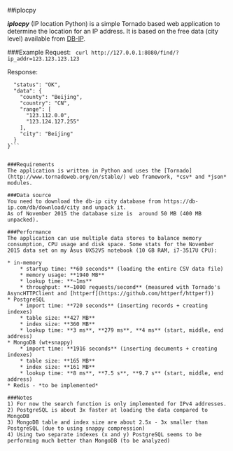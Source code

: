 ##iplocpy

***iplocpy*** (IP location Python) is a simple Tornado based web application to determine the location for an IP address. It is based on the free data (city level) available from [DB-IP](https://db-ip.com/).

###Example
Request:
``` curl http://127.0.0.1:8080/find/?ip_addr=123.123.123.123```

Response:
```{
  "status": "OK",
  "data": {
    "county": "Beijing",
    "country": "CN",
    "range": [
      "123.112.0.0",
      "123.124.127.255"
    ],
    "city": "Beijing"
  }
}```


###Requirements
The application is written in Python and uses the [Tornado](http://www.tornadoweb.org/en/stable/) web framework, *csv* and *json* modules.

###Data source
You need to download the db-ip city database from https://db-ip.com/db/download/city and unpack it.
As of November 2015 the database size is  around 50 MB (400 MB unpacked). 

###Performance
The application can use multiple data stores to balance memory consumption, CPU usage and disk space. Some stats for the November 2015 data set on my Asus UX52VS notebook (10 GB RAM, i7-3517U CPU): 

* in-memory
	* startup time: **60 seconds** (loading the entire CSV data file)
	* memory usage: **1940 MB**
	* lookup time: **~1ms** 
	* throughput: **~1000 requests/second** (measured with Tornado's AsyncHTTPClient and [httperf](https://github.com/httperf/httperf))
* PostgreSQL
    * import time: **720 seconds** (inserting records + creating indexes)
    * table size: **427 MB**
    * index size: **360 MB**
    * lookup time: **3 ms**, **279 ms**, **4 ms** (start, middle, end address)
* MongoDB (wt+snappy)
	* import time: **1916 seconds** (inserting documents + creating indexes)
	* table size: **165 MB**
	* index size: **161 MB**
	* lookup time: **8 ms**, **7.5 s**, **9.7 s** (start, middle, end address)
* Redis - *to be implemented*

###Notes
1) For now the search function is only implemented for IPv4 addresses.
2) PostgreSQL is about 3x faster at loading the data compared to MongoDB
3) MongoDB table and index size are about 2.5x - 3x smaller than PostgreSQL (due to using snappy compression)
4) Using two separate indexes (x and y) PostgreSQL seems to be performing much better than MongoDB (to be analyzed)